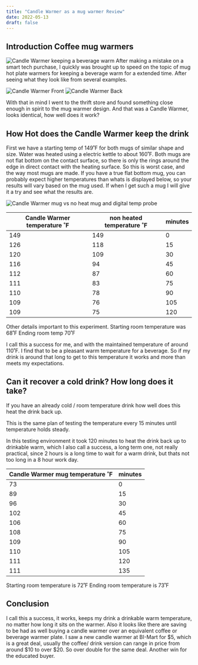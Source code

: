 ```yaml
---
title: "Candle Warmer as a mug warmer Review"
date: 2022-05-13
draft: false
---
```


## Introduction Coffee mug warmers
![Candle Warmer keeping a beverage warm](MugWarmerWorking.png)
After making a mistake on a smart tech purchase, I quickly was brought up to speed on the topic of mug hot plate warmers for keeping a beverage warm for a extended time. After seeing what they look like from several examples.

![Candle Warmer Front](CandleWarmerFront.png) ![Candle Warmer Back](CandleWarmerBack.png)

With that in mind I went to the thrift store and found something close enough in spirit to the mug warmer design. And that was a Candle Warmer, looks identical, how well does it work?

## How Hot does the Candle Warmer keep the drink

First we have a starting temp of 149˚F for both mugs of similar shape and size. Water was heated using a electric kettle to about 160˚F. Both mugs are not flat bottom on the contact surface, so there is only the rings around the edge in direct contact with the heating surface. So this is worst case, and the way most mugs are made. If you have a true flat bottom mug, you can probably expect higher temperatures than whats is displayed below, so your results will vary based on the mug used. If when I get such a mug I will give it a try and see what the results are.

![Candle Warmer mug vs no heat mug and digital temp probe](TestingTools.png)

Candle Warmer temperature ˚F | non heated temperature ˚F | minutes  
---|---|---
149 | 149 | 0
126 | 118 | 15
120 | 109 | 30
116 | 94 | 45
112 | 87 | 60
111 | 83 | 75
110 | 78 | 90
109 | 76 | 105
109 | 75 | 120 

Other details important to this experiment. 
Starting room temperature was 68˚F 
Ending room temp 70˚F

I call this a success for me, and with the maintained temperature of around 110˚F. I find that to be a pleasant warm temperature for a beverage. So if my drink is around that long to get to this temperature it works and more than meets my expectations. 

## Can it recover a cold drink? How long does it take?

If you have an already cold / room temperature drink how well does this heat the drink back up.

This is the same plan of testing the temperature every 15 minutes until temperature holds steady.

In this testing environment it took 120 minutes to heat the drink back up to drinkable warm, which I also call a success, a long term one, not really practical, since 2 hours is a long time to wait for a warm drink, but thats not too long in a 8 hour work day.

Candle Warmer mug temperature ˚F | minutes
---|---
73 | 0
89 | 15
96 | 30
102 | 45
106 | 60
108 | 75
109 | 90
110 | 105
111 | 120
111 | 135

Starting room temperature is 72˚F
Ending room temperature is 73˚F

## Conclusion

I call this a success, it works, keeps my drink a drinkable warm temperature, no matter how long it sits on the warmer. Also it looks like there are saving to be had as well buying a candle warmer over an equivalent coffee or beverage warmer plate. I saw a new candle warmer at BI-Mart for $5, which is a great deal, usually the coffee/ drink version can range in price from  around $10 to over $20. So over double for the same deal. Another win for the educated buyer.